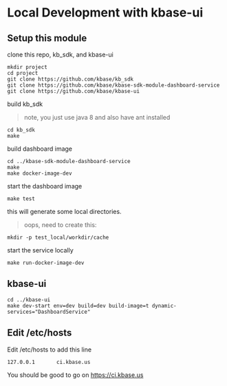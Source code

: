 # Local Development with kbase-ui

## Setup this module

clone this repo, kb_sdk, and kbase-ui

```
mkdir project
cd project
git clone https://github.com/kbase/kb_sdk
git clone https://github.com/kbase/kbase-sdk-module-dashboard-service
git clone https://github.com/kbase/kbase-ui
```

build kb_sdk

> note, you just use java 8 and also have ant installed

```
cd kb_sdk
make
```

build dashboard image

```
cd ../kbase-sdk-module-dashboard-service
make
make docker-image-dev
```

start the dashboard image

```
make test
```

this will generate some local directories.

> oops, need to create this:

```
mkdir -p test_local/workdir/cache
```

start the service locally

```
make run-docker-image-dev
```


## kbase-ui

```
cd ../kbase-ui
make dev-start env=dev build=dev build-image=t dynamic-services="DashboardService"
```

## Edit /etc/hosts

Edit /etc/hosts to add this line

```
127.0.0.1       ci.kbase.us
```

You should be good to go on https://ci.kbase.us


